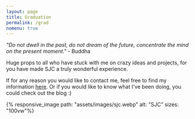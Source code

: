 ```yaml
---
layout: page
title: Graduation
permalink: /grad
nomenu: true
---
```


*"Do not dwell in the past, do not dream of the future, concentrate the mind on the present moment."* - Buddha

Huge props to all who have stuck with me on crazy ideas and projects, for you have made SJC a truly wonderful experience.

If for any reason you would like to contact me, feel free to find my information [here]({{site.url}}/about). Or if you would like to know what I've been doing, you could check out the blog :)

{% responsive_image path: "assets/images/sjc.webp" alt: "SJC" sizes: "100vw"%}